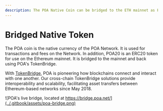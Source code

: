 ```yaml
---
description: The POA Native Coin can be bridged to the ETH mainnet as POA20
---
```


# Bridged Native Token

The POA coin is the native currency of the POA Network. It is used for transactions and fees on the Network. In addition, POA20 is an ERC20 token for use on the Ethereum mainnet. It is bridged to the mainnet and back using POA's TokenBridge.

With [TokenBridge](https://docs.tokenbridge.net), POA is pioneering how blockchains connect and interact with one another. Our cross-chain TokenBridge solutions provide interoperability and scalability, facilitating asset transfers between Ethereum-based networks since May 2018.

![POA&apos;s live bridge, located at https://bridge.poa.net/](../.gitbook/assets/poa-bridge.png)



